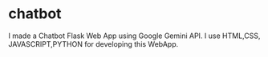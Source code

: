 # chatbot
I made a Chatbot Flask Web App using Google Gemini API. 
I use HTML,CSS, JAVASCRIPT,PYTHON for developing this WebApp. 
